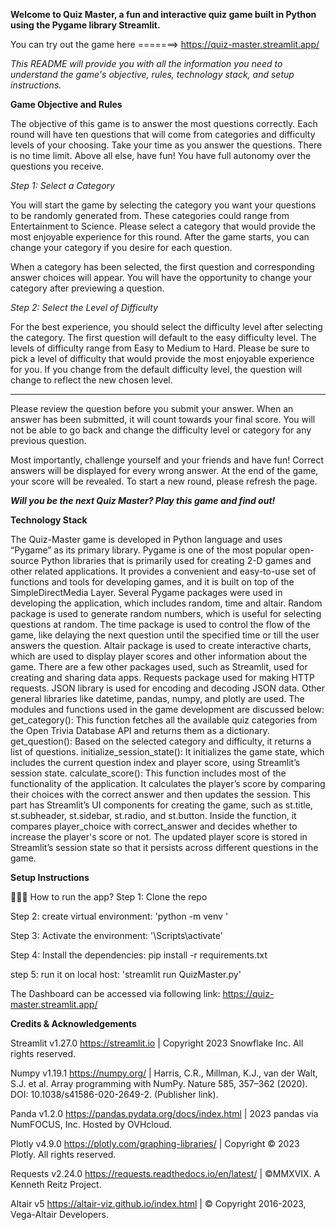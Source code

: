 <b> Welcome to Quiz Master, a fun and interactive quiz game built in Python using the Pygame library Streamlit. </b> 

You can try out the game here =======> https://quiz-master.streamlit.app/ 

<i> This README will provide you with all the information you need to understand the game's objective, rules, technology stack, and setup instructions. </i> 

<b> Game Objective and Rules </b>

The objective of this game is to answer the most questions correctly. Each round will have ten questions that will come from categories and difficulty levels of your choosing. Take your time as you answer the questions. There is no time limit. Above all else, have fun! You have full autonomy over the questions you receive. 
		
<i> Step 1: Select a Category </i>

You will start the game by selecting the category you want your questions to be randomly generated from. These categories could range from Entertainment to Science. Please select a category that would provide the most enjoyable experience for this round. After the game starts, you can change your category if you desire for each question. 

When a category has been selected, the first question and corresponding answer choices will appear. You will have the opportunity to change your category after previewing a question. 

<i> Step 2: Select the Level of Difficulty </i> 

For the best experience, you should select the difficulty level after selecting the category. The first question will default to the easy difficulty level. The levels of difficulty range from Easy to Medium to Hard. Please be sure to pick a level of difficulty that would provide the most enjoyable experience for you. If you change from the default difficulty level, the question will change to reflect the new chosen level. 

----------------------------------------------------------------------------

Please review the question before you submit your answer. When an answer has been submitted, it will count towards your final score. You will not be able to go back and change the difficulty level or category for any previous question. 

Most importantly, challenge yourself and your friends and have fun! Correct answers will be displayed for every wrong answer. At the end of the game, your score will be revealed. To start a new round, please refresh the page. 

<i> <b> Will you be the next Quiz Master? Play this game and find out!  </b> </i> 


<b> Technology Stack </b>

The Quiz-Master game is developed in Python language and uses “Pygame” as its primary library. Pygame is one of the most popular open-source Python libraries that is primarily used for creating 2-D games and other related applications. It provides a convenient and easy-to-use set of functions and tools for developing games, and it is built on top of the SimpleDirectMedia Layer. Several Pygame packages were used in developing the application, which includes random, time and altair. Random package is used to generate random numbers, which is useful for selecting questions at random. The time package is used to control the flow of the game, like delaying the next question until the specified time or till the user answers the question. Altair package is used to create interactive charts, which are used to display player scores and other information about the game.
There are a few other packages used, such as Streamlit, used for creating and sharing data apps. Requests package used for making HTTP requests. JSON library is used for encoding and decoding JSON data. Other general libraries like datetime, pandas, numpy, and plotly are used. 
The modules and functions used in the game development are discussed below:
get_category(): This function fetches all the available quiz categories from the Open Trivia Database API and returns them as a dictionary.
get_question(): Based on the selected category and difficulty, it returns a list of questions.
initialize_session_state(): It initializes the game state, which includes the current question index and player score, using Streamlit’s session state.
calculate_score(): This function includes most of the functionality of the application. It calculates the player’s score by comparing their choices with the correct answer and then updates the session. This part has Streamlit’s UI components for creating the game, such as st.title, st.subheader, st.sidebar, st.radio, and st.button. Inside the function, it compares player_choice with correct_answer and decides whether to increase the player's score or not. The updated player score is stored in Streamlit’s session state so that it persists across different questions in the game.


<b> Setup Instructions </b>

👨🏻‍💻 How to run the app? 
Step 1: Clone the repo 

Step 2: create virtual environment: 'python -m venv ' 

Step 3: Activate the environment: '\Scripts\activate' 

Step 4: Install the dependencies: pip install -r requirements.txt 

step 5: run it on local host: 'streamlit run QuizMaster.py' 

The Dashboard can be accessed via following link: https://quiz-master.streamlit.app/

<b> Credits & Acknowledgements </b>

Streamlit v1.27.0
https://streamlit.io | Copyright 2023 Snowflake Inc. All rights reserved.

Numpy v1.19.1
https://numpy.org/ | Harris, C.R., Millman, K.J., van der Walt, S.J. et al. Array programming with NumPy. Nature 585, 357–362 (2020). DOI: 10.1038/s41586-020-2649-2. (Publisher link).

Panda v1.2.0
https://pandas.pydata.org/docs/index.html | 2023 pandas via NumFOCUS, Inc. Hosted by OVHcloud.

Plotly v4.9.0
https://plotly.com/graphing-libraries/ | Copyright © 2023 Plotly. All rights reserved.

Requests v2.24.0
https://requests.readthedocs.io/en/latest/ | ©MMXVIX. A Kenneth Reitz Project.

Altair v5
https://altair-viz.github.io/index.html | © Copyright 2016-2023, Vega-Altair Developers.

